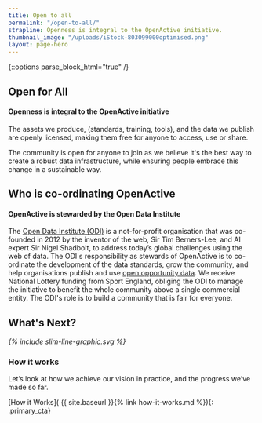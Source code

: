 ```yaml
---
title: Open to all
permalink: "/open-to-all/"
strapline: Openness is integral to the OpenActive initiative.
thumbnail_image: "/uploads/iStock-803099000optimised.png"
layout: page-hero
---
```


{::options parse_block_html="true" /}


<!--  ---------------->
<!-- TEXT AREA-->
<!--  ---------------->
<article class="title-row">
<h2 class="sub-heading-two">Open for All</h2>
<div class="one">

#### Openness is integral to the OpenActive initiative

The assets we produce, (standards, training, tools), and the data we publish are openly licensed, making them free for anyone to access, use or share.

The community is open for anyone to join as we believe it's the best way to create a robust data infrastructure, while ensuring people embrace this change in a sustainable way.

</div>
</article>

<!--  ---------------->
<!-- TEXT AREA-->
<!--  ---------------->
<article class="title-row">
<h2 class="sub-heading-two">Who is co-ordinating OpenActive</h2>
<div class="one">

#### OpenActive is stewarded by the Open Data Institute

The [Open Data Institute (ODI)](http://theodi.org) is a not-for-profit organisation that was co-founded in 2012 by the inventor of the web, Sir Tim Berners-Lee, and AI expert Sir Nigel Shadbolt, to address today’s global challenges using the web of data.
The ODI's responsibility as stewards of  OpenActive is to co-ordinate the development of the data standards, grow the community, and help organisations publish and use [open opportunity data](https://beta.openactive.io/how-it-works/). We receive National Lottery funding from Sport England, obliging the ODI to manage the initiative to benefit the whole community above a single commercial entity.
The ODI's role is to build a community that is fair for everyone.

</div>
</article>

<!--  ---------------->
<!-- HOW IT WORKS CALL TO ACTION -->
<!--  ---------------->
<article markdown="0" class="call_to_action--full-width">
<h2 class="sub-heading-two">What's Next?</h2>
<i class="line-graphic">{% include slim-line-graphic.svg %}</i>
<div markdown="1" class="one">

### How it works

Let’s look at how we achieve our vision in practice, and the progress we’ve made so far.

\[How it Works\]( {{ site.baseurl }}{% link how-it-works.md %}){: .primary_cta}

</div>
<figure>
<div class="mask"></div>
<div class="image" style="background: url({{ site.baseurl }}/assets/images/sideplank.jpg)center center / cover no-repeat;"></div>
</figure>
</article>